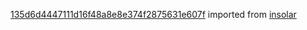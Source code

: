 [135d6d4447111d16f48a8e8e374f2875631e607f](https://github.com/insolar/insolar/commit/135d6d4447111d16f48a8e8e374f2875631e607f) imported from [insolar](https://github.com/insolar/insolar)
